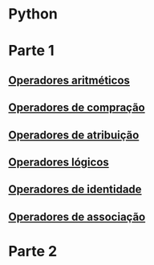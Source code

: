 # Python 
# Parte 1

## [Operadores aritméticos](https://github.com/Vicentebg/DevOps/blob/main/Python/Parte%201/operadores_aritmeticos.py)

## [Operadores de compração](https://github.com/Vicentebg/DevOps/blob/main/Python/Parte%201/operadores_de_comparacao.py)

## [Operadores de atribuição](https://github.com/Vicentebg/DevOps/blob/main/Python/Parte%201/operadores_de_atribuicao.py)

## [Operadores lógicos](https://github.com/Vicentebg/DevOps/blob/main/Python/Parte%201/operadores_logicos.py)

## [Operadores de identidade](https://github.com/Vicentebg/DevOps/blob/main/Python/Parte%201/operadores_de_identidade.py)

## [Operadores de associação](https://github.com/Vicentebg/DevOps/blob/main/Python/Parte%201/operadores_de_associacao.py)

# Parte 2
